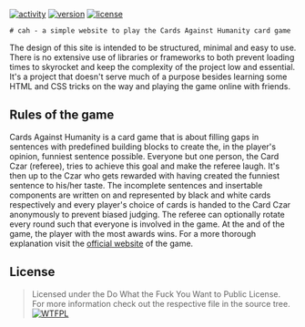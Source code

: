 [![activity][badge-activity]](https://bitbucket.org/lbesson/ansi-colors)
[![version][badge-version]](https://github.com/snrk0/cah)
[![license][badge-license]](https://github.com/snrk0/cah/blob/master/LICENSE)

    # cah - a simple website to play the Cards Against Humanity card game
The design of this site is intended to be structured, minimal and easy to use. There is no extensive use of libraries or frameworks to both prevent loading times to skyrocket and keep the complexity of the project low and essential. It's a project that doesn't serve much of a purpose besides learning some HTML and CSS tricks on the way and playing the game online with friends.

## Rules of the game
Cards Against Humanity is a card game that is about filling gaps in sentences with predefined building blocks to create the, in the player's opinion, funniest sentence possible. Everyone but one person, the Card Czar (referee), tries to achieve this goal and make the referee laugh. It's then up to the Czar who gets rewarded with having created the funniest sentence to his/her taste. The incomplete sentences and insertable components are written on and represented by black and white cards respectively and every player's choice of cards is handed to the Card Czar anonymously to prevent biased judging. The referee can optionally rotate every round such that everyone is involved in the game. At the and of the game, the player with the most awards wins.
For a more thorough explanation visit the [official website][cah-home] of the game.

## License
> Licensed under the Do What the Fuck You Want to Public License.  
> For more information check out the respective file in the source tree.  
[![WTFPL][wtfpl-badge]][wtfpl-home]

[badge-license]: https://img.shields.io/github/license/snrk0/cah.svg
[badge-version]: https://badge.fury.io/gh/snrk0%2Fcah.svg
[badge-activity]: https://img.shields.io/badge/activity-paused-orange.svg
[cah-home]: https://cardsagainsthumanity.com/
[wtfpl-badge]: http://www.wtfpl.net/wp-content/uploads/2012/12/wtfpl-badge-2.png
[wtfpl-home]: http://www.wtfpl.net/
